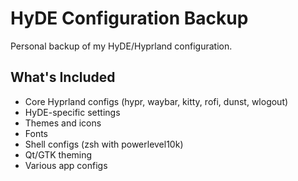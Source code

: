 # HyDE Configuration Backup

Personal backup of my HyDE/Hyprland configuration.

## What's Included

- Core Hyprland configs (hypr, waybar, kitty, rofi, dunst, wlogout)
- HyDE-specific settings
- Themes and icons
- Fonts
- Shell configs (zsh with powerlevel10k)
- Qt/GTK theming
- Various app configs
